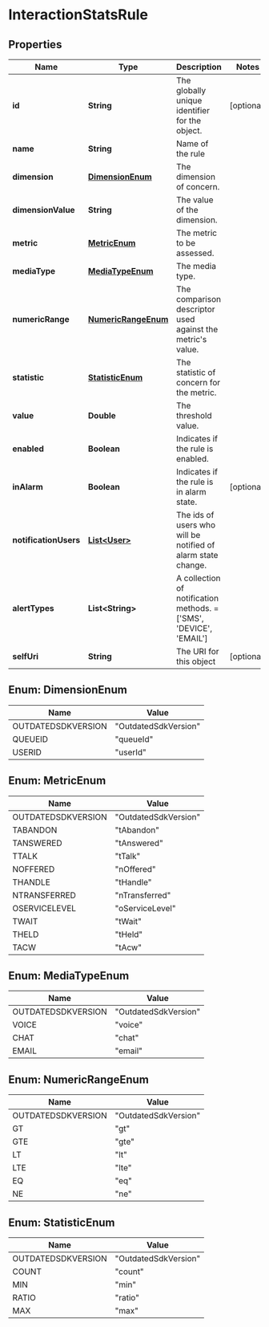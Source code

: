 
# InteractionStatsRule

## Properties
Name | Type | Description | Notes
------------ | ------------- | ------------- | -------------
**id** | **String** | The globally unique identifier for the object. |  [optional]
**name** | **String** | Name of the rule | 
**dimension** | [**DimensionEnum**](#DimensionEnum) | The dimension of concern. | 
**dimensionValue** | **String** | The value of the dimension. | 
**metric** | [**MetricEnum**](#MetricEnum) | The metric to be assessed. | 
**mediaType** | [**MediaTypeEnum**](#MediaTypeEnum) | The media type. | 
**numericRange** | [**NumericRangeEnum**](#NumericRangeEnum) | The comparison descriptor used against the metric&#39;s value. | 
**statistic** | [**StatisticEnum**](#StatisticEnum) | The statistic of concern for the metric. | 
**value** | **Double** | The threshold value. | 
**enabled** | **Boolean** | Indicates if the rule is enabled. | 
**inAlarm** | **Boolean** | Indicates if the rule is in alarm state. |  [optional]
**notificationUsers** | [**List&lt;User&gt;**](User.md) | The ids of users who will be notified of alarm state change. | 
**alertTypes** | **List&lt;String&gt;** | A collection of notification methods. &#x3D; [&#39;SMS&#39;, &#39;DEVICE&#39;, &#39;EMAIL&#39;] | 
**selfUri** | **String** | The URI for this object |  [optional]


<a name="DimensionEnum"></a>
## Enum: DimensionEnum
Name | Value
---- | -----
OUTDATEDSDKVERSION | &quot;OutdatedSdkVersion&quot;
QUEUEID | &quot;queueId&quot;
USERID | &quot;userId&quot;


<a name="MetricEnum"></a>
## Enum: MetricEnum
Name | Value
---- | -----
OUTDATEDSDKVERSION | &quot;OutdatedSdkVersion&quot;
TABANDON | &quot;tAbandon&quot;
TANSWERED | &quot;tAnswered&quot;
TTALK | &quot;tTalk&quot;
NOFFERED | &quot;nOffered&quot;
THANDLE | &quot;tHandle&quot;
NTRANSFERRED | &quot;nTransferred&quot;
OSERVICELEVEL | &quot;oServiceLevel&quot;
TWAIT | &quot;tWait&quot;
THELD | &quot;tHeld&quot;
TACW | &quot;tAcw&quot;


<a name="MediaTypeEnum"></a>
## Enum: MediaTypeEnum
Name | Value
---- | -----
OUTDATEDSDKVERSION | &quot;OutdatedSdkVersion&quot;
VOICE | &quot;voice&quot;
CHAT | &quot;chat&quot;
EMAIL | &quot;email&quot;


<a name="NumericRangeEnum"></a>
## Enum: NumericRangeEnum
Name | Value
---- | -----
OUTDATEDSDKVERSION | &quot;OutdatedSdkVersion&quot;
GT | &quot;gt&quot;
GTE | &quot;gte&quot;
LT | &quot;lt&quot;
LTE | &quot;lte&quot;
EQ | &quot;eq&quot;
NE | &quot;ne&quot;


<a name="StatisticEnum"></a>
## Enum: StatisticEnum
Name | Value
---- | -----
OUTDATEDSDKVERSION | &quot;OutdatedSdkVersion&quot;
COUNT | &quot;count&quot;
MIN | &quot;min&quot;
RATIO | &quot;ratio&quot;
MAX | &quot;max&quot;



